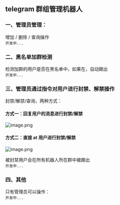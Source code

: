 ## telegram 群组管理机器人

### 一、管理员管理：
增加 / 删除 / 查询操作   
`开发中...`

### 二、黑名单加群检测
检测加群的用户是否在黑名单中，如果在，自动踢出    
`开发中...`

### 三、管理员通过指令对用户进行封禁、解禁操作
封禁/解禁/查询，两种方式：   
#### 方式一：回复用户的消息进行封禁/解禁
![image.png](https://i.loli.net/2020/05/30/8wdJ2uMjDBcNUvQ.png)

#### 方式二：直接 at 用户进行封禁/解禁
![image.png](https://i.loli.net/2020/05/30/YR1sBAiaImbQk9l.png)

被封禁用户会在所有机器人所在群中被踢出   
`开发中...`
 
### 四、其他
只有管理员可以操作：   
`开发中...`


